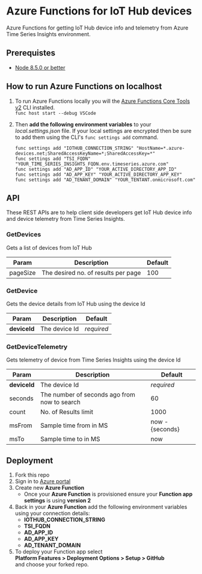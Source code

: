 # Azure Functions for IoT Hub devices

Azure Functions for getting IoT Hub device info and telemetry from Azure Time Series Insights environment.

## Prerequistes
- [Node 8.5.0 or better](https://nodejs.org/en/)

## How to run Azure Functions on localhost
1. To run Azure Functions locally you will the [Azure Functions Core Tools v2](https://docs.microsoft.com/en-us/azure/azure-functions/functions-run-local#v2) CLI installed.  
`func host start --debug VSCode`

2. Then **add the following environment variables** to your *local.settings.json* file. If your local settings are encrypted then be sure to add them using the CLI's `func settings add` command.
    ```
    func settings add "IOTHUB_CONNECTION_STRING" "HostName=*.azure-devices.net;SharedAccessKeyName=*;SharedAccessKey=*"
    func settings add "TSI_FQDN" "YOUR_TIME_SERIES_INSIGHTS_FQDN.env.timeseries.azure.com"
    func settings add "AD_APP_ID" "YOUR_ACTIVE_DIRECTORY_APP_ID"
    func settings add "AD_APP_KEY" "YOUR_ACTIVE_DIRECTORY_APP_KEY"
    func settings add "AD_TENANT_DOMAIN" "YOUR_TENTANT.onmicrosoft.com"
    ```

## API
These REST APIs are to help client side developers get IoT Hub device info and device telemetry from Time Series Insights. 

### GetDevices
Gets a list of devices from IoT Hub

| Param | Description | Default | 
| --- | --- | --- |
| pageSize | The desired no. of results per page | 100

### GetDevice
Gets the device details from IoT Hub using the device Id

| Param | Description | Default | 
| --- | --- | --- |
| **deviceId** | The device Id | *required*


### GetDeviceTelemetry
Gets telemetry of device from Time Series Insights using the device Id

| Param | Description | Default | 
| --- | --- | --- |
| **deviceId** | The device Id | *required*
| seconds | The number of seconds ago from now to search | 60
| count | No. of Results limit | 1000
| msFrom | Sample time from in MS | now - {seconds}
| msTo | Sample time to in MS | now

## Deployment
1. Fork this repo
2. Sign in to [Azure portal](https://portal.azure.com)
2. Create new **Azure Function**
    - Once your **Azure Function** is provisioned ensure your **Function app settings** is using **version 2**
3. Back in your **Azure Function** add the following environment variables using your connection details:
    - **IOTHUB_CONNECTION_STRING**
    - **TSI_FQDN**
    - **AD_APP_ID**
    - **AD_APP_KEY**
    - **AD_TENANT_DOMAIN**
4. To deploy your Function app select  
  **Platform Features > Deployment Options > Setup > GitHub**  
  and choose your forked repo.